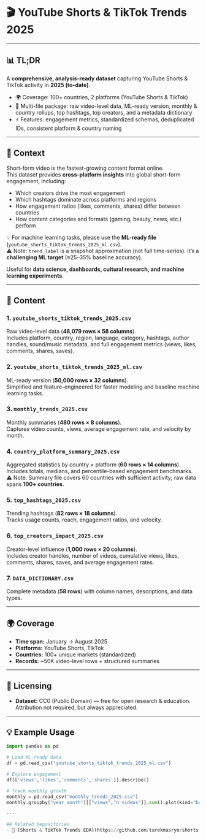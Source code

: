 # 🎬 YouTube Shorts & TikTok Trends 2025  

---

## 📊 TL;DR  
A **comprehensive, analysis-ready dataset** capturing YouTube Shorts & TikTok activity in **2025 (to-date)**.  

- 🌍 Coverage: 100+ countries, 2 platforms (YouTube Shorts & TikTok)  
- 📂 Multi-file package: raw video-level data, ML-ready version, monthly & country rollups, top hashtags, top creators, and a metadata dictionary  
- ⚡ Features: engagement metrics, standardized schemas, deduplicated IDs, consistent platform & country naming  

---

## 📌 Context  
Short-form video is the fastest-growing content format online.  
This dataset provides **cross-platform insights** into global short-form engagement, including:  

- Which creators drive the most engagement  
- Which hashtags dominate across platforms and regions  
- How engagement ratios (likes, comments, shares) differ between countries  
- How content categories and formats (gaming, beauty, news, etc.) perform  

💡 For machine learning tasks, please use the **ML-ready file** (`youtube_shorts_tiktok_trends_2025_ml.csv`).  
⚠️ Note: `trend_label` is a snapshot approximation (not full time-series). It’s a **challenging ML target** (≈25–35% baseline accuracy).  

Useful for **data science, dashboards, cultural research, and machine learning experiments**.  

---

## 📂 Content  

### 1. `youtube_shorts_tiktok_trends_2025.csv`  
Raw video-level data (**48,079 rows × 58 columns**).  
Includes platform, country, region, language, category, hashtags, author handles, sound/music metadata, and full engagement metrics (views, likes, comments, shares, saves).  

### 2. `youtube_shorts_tiktok_trends_2025_ml.csv`  
ML-ready version (**50,000 rows × 32 columns**).  
Simplified and feature-engineered for faster modeling and baseline machine learning tasks.  

### 3. `monthly_trends_2025.csv`  
Monthly summaries (**480 rows × 8 columns**).  
Captures video counts, views, average engagement rate, and velocity by month.  

### 4. `country_platform_summary_2025.csv`  
Aggregated statistics by country × platform (**60 rows × 14 columns**).  
Includes totals, medians, and percentile-based engagement benchmarks.  
⚠️ Note: Summary file covers 60 countries with sufficient activity; raw data spans **100+ countries**.  

### 5. `top_hashtags_2025.csv`  
Trending hashtags (**82 rows × 18 columns**).  
Tracks usage counts, reach, engagement ratios, and velocity.  

### 6. `top_creators_impact_2025.csv`  
Creator-level influence (**1,000 rows × 20 columns**).  
Includes creator handles, number of videos, cumulative views, likes, comments, shares, saves, and average engagement rates.  

### 7. `DATA_DICTIONARY.csv`  
Complete metadata (**58 rows**) with column names, descriptions, and data types.  

---

## 🌍 Coverage  
- **Time span:** January → August 2025  
- **Platforms:** YouTube Shorts, TikTok  
- **Countries:** 100+ unique markets (standardized)  
- **Records:** ~50K video-level rows + structured summaries  

---

## 📜 Licensing  
- **Dataset:** CC0 (Public Domain) — free for open research & education.  
Attribution not required, but always appreciated.  

---

## 💡 Example Usage  

```python
import pandas as pd

# Load ML-ready data
df = pd.read_csv("youtube_shorts_tiktok_trends_2025_ml.csv")

# Explore engagement
df[['views','likes','comments','shares']].describe()

# Track monthly growth
monthly = pd.read_csv("monthly_trends_2025.csv")
monthly.groupby("year_month")[["views","n_videos"]].sum().plot(kind="bar")

---

## Related Repositories
- 📂 [Shorts & TikTok Trends EDA](https://github.com/tarekmasryo/shorts-tiktok-trends)
